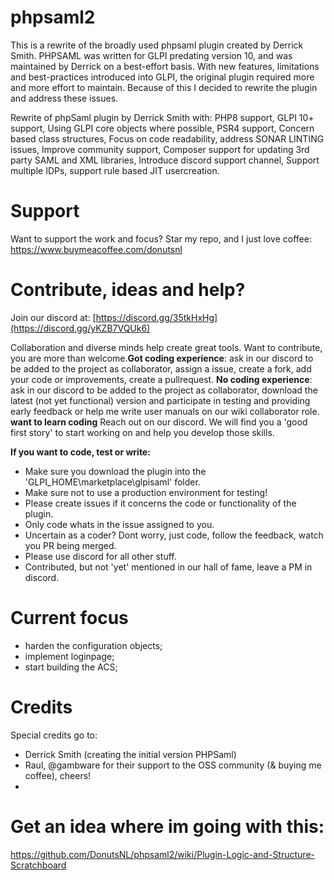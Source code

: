 # phpsaml2
This is a rewrite of the broadly used phpsaml plugin created by Derrick Smith. PHPSAML was written for GLPI predating version 10, and was maintained by Derrick on a best-effort basis. With new features, limitations and best-practices introduced into GLPI, the original plugin required more and more effort to maintain. Because of this I decided to rewrite the plugin and address these issues. 

Rewrite of phpSaml plugin by Derrick Smith with: PHP8 support, GLPI 10+ support, Using GLPI core objects where possible, PSR4 support, Concern based class structures, Focus on code readability, address SONAR LINTING issues, Improve community support, Composer support for updating 3rd party SAML and XML libraries, Introduce discord support channel, Support multiple IDPs, support rule based JIT usercreation.

# Support
Want to support the work and focus?
Star my repo, and I just love coffee: https://www.buymeacoffee.com/donutsnl


# Contribute, ideas and help?
Join our discord at: [https://discord.gg/35tkHxHg](https://discord.gg/yKZB7VQUk6)

Collaboration and diverse minds help create great tools. Want to contribute, you are more than welcome.**Got coding experience**: ask in our discord to be added to the project as collaborator, assign a issue, create a fork, add your code or improvements, create a pullrequest. **No coding experience**: ask in our discord to be added to the project as collaborator, download the latest (not yet functional) version and participate in testing and providing early feedback or help me write user manuals on our wiki collaborator role. **want to learn coding** Reach out on our discord. We will find you a 'good first story' to start working on and help you develop those skills.

**If you want to code, test or write:**
- Make sure you download the plugin into the 'GLPI_HOME\marketplace\glpisaml\' folder.
- Make sure not to use a production environment for testing!
- Please create issues if it concerns the code or functionality of the plugin.
- Only code whats in the issue assigned to you.
- Uncertain as a coder? Dont worry, just code, follow the feedback, watch you PR being merged.
- Please use discord for all other stuff.
- Contributed, but not 'yet' mentioned in our hall of fame, leave a PM in discord.

# Current focus
- harden the configuration objects;
- implement loginpage;
- start building the ACS;

# Credits
Special credits go to:
- Derrick Smith (creating the initial version PHPSaml)
- Raul, @gambware for their support to the OSS community (& buying me coffee), cheers!
- 

# Get an idea where im going with this:
https://github.com/DonutsNL/phpsaml2/wiki/Plugin-Logic-and-Structure-Scratchboard
